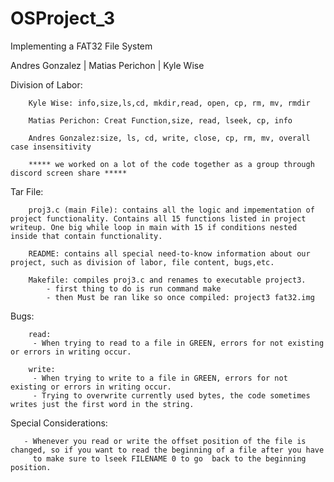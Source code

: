 # OSProject_3
 Implementing a FAT32 File System
 
 Andres Gonzalez | Matias Perichon | Kyle Wise 

Division of Labor: 

        Kyle Wise: info,size,ls,cd, mkdir,read, open, cp, rm, mv, rmdir 

        Matias Perichon: Creat Function,size, read, lseek, cp, info

        Andres Gonzalez:size, ls, cd, write, close, cp, rm, mv, overall case insensitivity
        
        ***** we worked on a lot of the code together as a group through discord screen share *****
        
Tar File:

        proj3.c (main File): contains all the logic and impementation of project functionality. Contains all 15 functions listed in project writeup. One big while loop in main with 15 if conditions nested inside that contain functionality.
        
        README: contains all special need-to-know information about our project, such as division of labor, file content, bugs,etc.
        
        Makefile: compiles proj3.c and renames to executable project3.
            - first thing to do is run command make
            - then Must be ran like so once compiled: project3 fat32.img

Bugs: 

        read:
         - When trying to read to a file in GREEN, errors for not existing or errors in writing occur.
        
        write:
         - When trying to write to a file in GREEN, errors for not existing or errors in writing occur.
         - Trying to overwrite currently used bytes, the code sometimes writes just the first word in the string.
    
Special Considerations: 

       - Whenever you read or write the offset position of the file is changed, so if you want to read the beginning of a file after you have
         to make sure to lseek FILENAME 0 to go  back to the beginning position.
